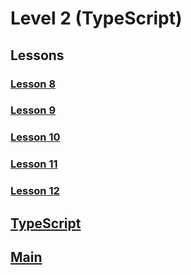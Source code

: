# Level 2 (TypeScript)

## Lessons

### [Lesson 8](./lesson8/)

### [Lesson 9](./lesson9/)

### [Lesson 10](./lesson10/)

### [Lesson 11](./lesson11/)

### [Lesson 12](./lesson12/)

## [TypeScript](/TS/)

## [Main](/README.md)
